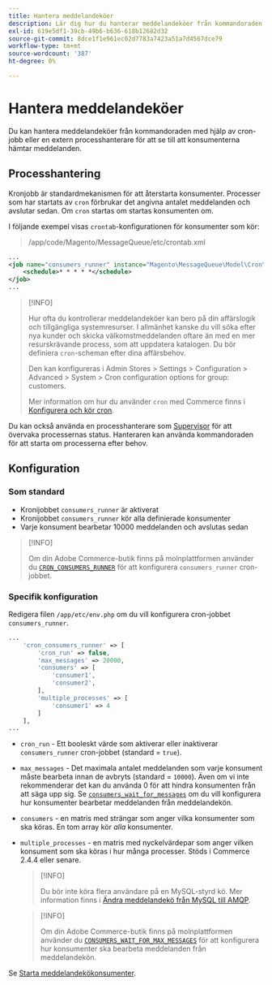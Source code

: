```yaml
---
title: Hantera meddelandeköer
description: Lär dig hur du hanterar meddelandeköer från kommandoraden för Adobe Commerce.
exl-id: 619e5df1-39cb-49b6-b636-618b12682d32
source-git-commit: 8dce1f1e961ec02d7783a7423a51a7d4567dce79
workflow-type: tm+mt
source-wordcount: '387'
ht-degree: 0%

---
```


# Hantera meddelandeköer

Du kan hantera meddelandeköer från kommandoraden med hjälp av cron-jobb eller en extern processhanterare för att se till att konsumenterna hämtar meddelanden.

## Processhantering

Kronjobb är standardmekanismen för att återstarta konsumenter. Processer som har startats av `cron` förbrukar det angivna antalet meddelanden och avslutar sedan. Om `cron` startas om startas konsumenten om.

I följande exempel visas `crontab`-konfigurationen för konsumenter som kör:

> /app/code/Magento/MessageQueue/etc/crontab.xml

```xml
...
<job name="consumers_runner" instance="Magento\MessageQueue\Model\Cron\ConsumersRunner" method="run">
    <schedule>* * * * *</schedule>
</job>
...
```

>[!INFO]
>
>Hur ofta du kontrollerar meddelandeköer kan bero på din affärslogik och tillgängliga systemresurser. I allmänhet kanske du vill söka efter nya kunder och skicka välkomstmeddelanden oftare än med en mer resurskrävande process, som att uppdatera katalogen. Du bör definiera `cron`-scheman efter dina affärsbehov.
>
>Den kan konfigureras i Admin Stores > Settings > Configuration > Advanced > System > Cron configuration options for group: customers.
>
>Mer information om hur du använder `cron` med Commerce finns i [Konfigurera och kör cron](../cli/configure-cron-jobs.md).

Du kan också använda en processhanterare som [Supervisor](https://supervisord.readthedocs.io/en/latest/) för att övervaka processernas status. Hanteraren kan använda kommandoraden för att starta om processerna efter behov.

## Konfiguration

### Som standard

- Kronijobbet `consumers_runner` är aktiverat
- Kronijobbet `consumers_runner` kör alla definierade konsumenter
- Varje konsument bearbetar 10000 meddelanden och avslutas sedan

>[!INFO]
>
>Om din Adobe Commerce-butik finns på molnplattformen använder du [`CRON_CONSUMERS_RUNNER`](https://experienceleague.adobe.com/docs/commerce-cloud-service/user-guide/configure/env/stage/variables-deploy.html#cron_consumers_runner) för att konfigurera `consumers_runner` cron-jobbet.

### Specifik konfiguration

Redigera filen `/app/etc/env.php` om du vill konfigurera cron-jobbet `consumers_runner`.

```php
...
    'cron_consumers_runner' => [
        'cron_run' => false,
        'max_messages' => 20000,
        'consumers' => [
            'consumer1',
            'consumer2',
        ],
        'multiple_processes' => [
            'consumer1' => 4
        ]
    ],
...
```

- `cron_run` - Ett booleskt värde som aktiverar eller inaktiverar `consumers_runner` cron-jobbet (standard = `true`).
- `max_messages` - Det maximala antalet meddelanden som varje konsument måste bearbeta innan de avbryts (standard = `10000`). Även om vi inte rekommenderar det kan du använda 0 för att hindra konsumenten från att säga upp sig. Se [`consumers_wait_for_messages`](../reference/config-reference-envphp.md#consumerswaitformessages) om du vill konfigurera hur konsumenter bearbetar meddelanden från meddelandekön.
- `consumers` - en matris med strängar som anger vilka konsumenter som ska köras. En tom array kör *alla* konsumenter.
- `multiple_processes` - en matris med nyckelvärdepar som anger vilken konsument som ska köras i hur många processer. Stöds i Commerce 2.4.4 eller senare.

  >[!INFO]
  >
  >Du bör inte köra flera användare på en MySQL-styrd kö. Mer information finns i [Ändra meddelandekö från MySQL till AMQP](https://developer.adobe.com/commerce/php/development/components/message-queues/#change-message-queue-from-mysql-to-amqp).

  >[!INFO]
  >
  >Om din Adobe Commerce-butik finns på molnplattformen använder du [`CONSUMERS_WAIT_FOR_MAX_MESSAGES`](https://experienceleague.adobe.com/docs/commerce-cloud-service/user-guide/configure/env/stage/variables-deploy.html#consumers_wait_for_max_messages) för att konfigurera hur konsumenter ska bearbeta meddelanden från meddelandekön.

Se [Starta meddelandekökonsumenter](../cli/start-message-queues.md).
